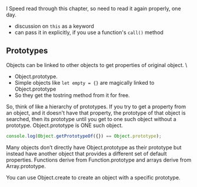 I Speed read through this chapter, so need to read it again properly, one day.

- discussion on `this` as a keyword
- can pass it in explicitly, if you use a function's `call()` method

## Prototypes

Objects can be linked to other objects to get properties of original object. \

- Object.prototype.
- Simple objects like `let empty = {}` are magically linked to Object.prototype
- So they get the tostring method from it for free.

So, think of like a hierarchy of prototypes. If you try to get a property from an object, and it doesn't have that property, the prototype of that object is searched, then its prototype until you get to one such object without a prototype. Object.prototype is ONE such object.

```javascript
console.log(Object.getPrototypeOf({}) == Object.prototype);
```

Many objects don’t directly have Object.prototype as their prototype but instead have another object that provides a different set of default properties. Functions derive from Function.prototype and arrays derive from Array.prototype.

You can use Object.create to create an object with a specific prototype.

